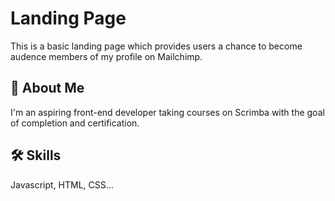 # Landing Page
This is a basic landing page which provides users a chance to become audence members of my profile on Mailchimp.


## 🚀 About Me
I'm an aspiring front-end developer taking courses on Scrimba with the goal of completion and certification.


## 🛠 Skills
Javascript, HTML, CSS...
